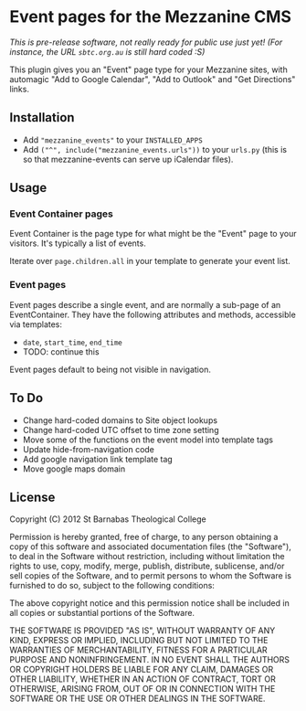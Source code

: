 # Event pages for the Mezzanine CMS

*This is pre-release software, not really ready for public use just yet! (For instance, the URL `sbtc.org.au` is still hard coded :S)*

This plugin gives you an "Event" page type for your Mezzanine sites, with automagic "Add to Google Calendar", "Add to Outlook" and "Get Directions" links.

## Installation

* Add `"mezzanine_events"` to your `INSTALLED_APPS`
* Add `("^", include("mezzanine_events.urls"))` to your `urls.py` (this is so that mezzanine-events can serve up iCalendar files).

## Usage

### Event Container pages

Event Container is the page type for what might be the "Event" page to your visitors. It's typically a list of events.

Iterate over `page.children.all` in your template to generate your event list.

### Event pages

Event pages describe a single event, and are normally a sub-page of an EventContainer. They have the following attributes and methods, accessible via templates:

* `date`, `start_time`, `end_time`
* TODO: continue this

Event pages default to being not visible in navigation.

## To Do

* Change hard-coded domains to Site object lookups
* Change hard-coded UTC offset to time zone setting
* Move some of the functions on the event model into template tags
* Update hide-from-navigation code
* Add google navigation link template tag
* Move google maps domain

## License

Copyright (C) 2012 St Barnabas Theological College

Permission is hereby granted, free of charge, to any person obtaining a copy of this software and associated documentation files (the "Software"), to deal in the Software without restriction, including without limitation the rights to use, copy, modify, merge, publish, distribute, sublicense, and/or sell copies of the Software, and to permit persons to whom the Software is furnished to do so, subject to the following conditions:

The above copyright notice and this permission notice shall be included in all copies or substantial portions of the Software.

THE SOFTWARE IS PROVIDED "AS IS", WITHOUT WARRANTY OF ANY KIND, EXPRESS OR IMPLIED, INCLUDING BUT NOT LIMITED TO THE WARRANTIES OF MERCHANTABILITY, FITNESS FOR A PARTICULAR PURPOSE AND NONINFRINGEMENT. IN NO EVENT SHALL THE AUTHORS OR COPYRIGHT HOLDERS BE LIABLE FOR ANY CLAIM, DAMAGES OR OTHER LIABILITY, WHETHER IN AN ACTION OF CONTRACT, TORT OR OTHERWISE, ARISING FROM, OUT OF OR IN CONNECTION WITH THE SOFTWARE OR THE USE OR OTHER DEALINGS IN THE SOFTWARE.

